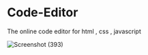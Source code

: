 # Code-Editor
The online code editor for html , css , javascript

![Screenshot (393)](https://user-images.githubusercontent.com/107808348/210152575-39592d3e-5541-455e-ae58-2adcf219c9fd.png)
